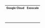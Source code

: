 <table style="width: 100vw;font-size: xx-small">
<tr><th>Google Cloud</th><th>Exoscale</th></tr>
<tr><td style="max-width:50vw;vertical-align:top"><pre>

</pre></td>
<td style="max-width:50vw;vertical-align:top"><pre>

</pre></td></tr></table>
